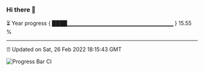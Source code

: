 ### Hi there 👋

⏳ Year progress { ████▁▁▁▁▁▁▁▁▁▁▁▁▁▁▁▁▁▁▁▁▁▁▁▁▁▁ } 15.55 %

---

⏰ Updated on Sat, 26 Feb 2022 18:15:43 GMT

![Progress Bar CI](https://github.com/liununu/liununu/workflows/Progress%20Bar%20CI/badge.svg)
